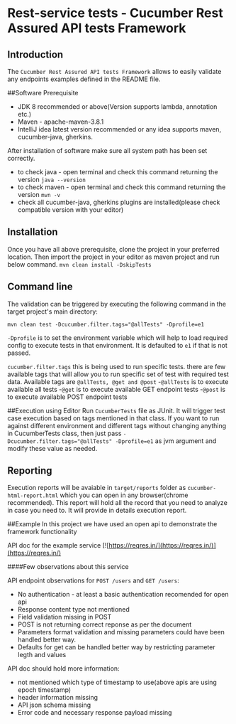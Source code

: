 # Rest-service tests - Cucumber Rest Assured API tests Framework

## Introduction

The `Cucumber Rest Assured API tests Framework` allows to easily validate any endpoints examples defined in the README file.

##Software Prerequisite
- JDK 8 recommended or above(Version supports lambda, annotation etc.)
- Maven - apache-maven-3.8.1
- IntelliJ idea latest version recommended or any idea supports maven, cucumber-java, gherkins.

After installation of software make sure all system path has been set correctly.
- to check java  - open terminal and check this command returning the version `java --version`
- to check maven  - open terminal and check this command returning the version `mvn -v`
- check all cucumber-java, gherkins plugins are installed(please check compatible version with your editor)

## Installation
Once you have all above prerequisite, clone the project in your preferred location. Then import the project in your editor as maven project and run below command.
`mvn clean install -DskipTests`

## Command line

The validation can be triggered by executing the following command in the target project's main directory:
```
mvn clean test -Dcucumber.filter.tags="@allTests" -Dprofile=e1
```

`-Dprofile` is to set the environment variable which will help to load required config to execute tests in that environment. It is defaulted to `e1` if that is not passed.

`cucumber.filter.tags` this is being used to run specific tests. there are few available tags that will allow you to run specific set of test with required test data.
Available tags are 
``@allTests, @get and @post``
-`@allTests` is to execute available all tests
-`@get` is to execute available GET endpoint tests
-`@post` is to execute available POST endpoint tests

##Execution using Editor
Run `CucumberTests` file as JUnit. It will trigger test case execution based on tags mentioned in that class. If you want to run against different environment and different tags without changing anything in CucumberTests class, then just pass `-Dcucumber.filter.tags="@allTests" -Dprofile=e1` as jvm argument and modify these value as needed.

## Reporting
Execution reports will be avaiable in `target/reports` folder as `cucumber-html-report.html` which you can open in any browser(chrome recommended).
This report will hold all the record that you need to analyze in case you need to. It will provide in details execution report.



##Example
In this project we have used an open api to demonstrate the framework functionality

API doc for the example service [![https://reqres.in/](https://reqres.in/)](https://reqres.in/)

####Few observations about this service

API endpoint observations for `POST /users` and `GET /users`:

- No authentication - at least a basic authentication recomended for open api
- Response content type not mentioned
- Field validation missing in POST
- POST is not returning correct reponse as per the document
- Parameters format validation and missing parameters could have been handled better way.
- Defaults for get can be handled better way by restricting parameter legth and values

API doc should hold more information:

- not mentioned which type of timestamp to use(above apis are using epoch timestamp)
- header information missing 
- API json schema missing
- Error code and necessary response payload missing